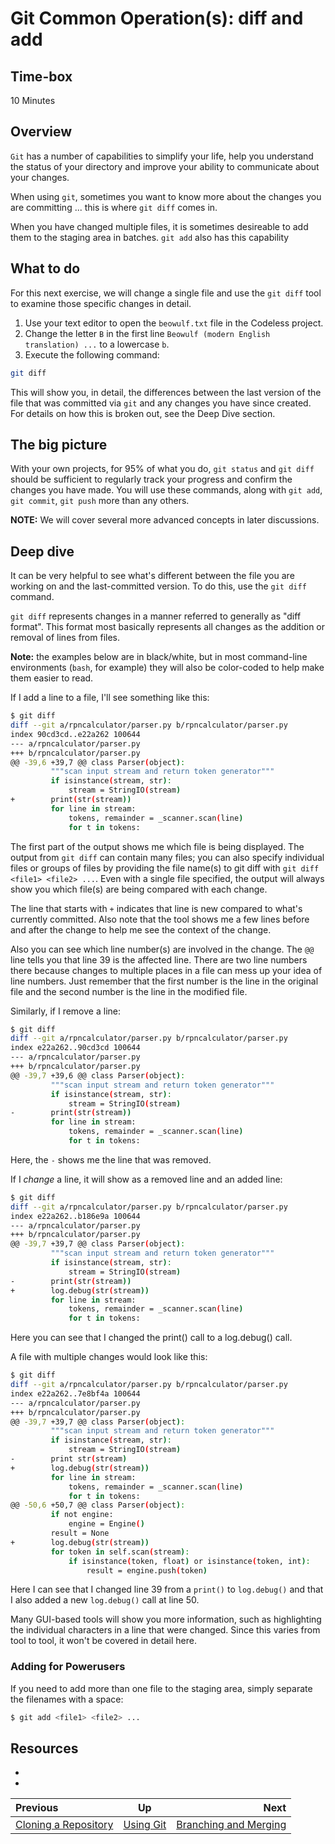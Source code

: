 # Git Common Operation(s): diff and add


## Time-box

10 Minutes


## Overview

`Git` has a number of capabilities to simplify your life, help you understand the status of your directory and improve your ability to communicate about your changes.

When using `git`, sometimes you want to know more about the changes you are committing ... this is where `git diff` comes in. 

When you have changed multiple files, it is sometimes desireable to add them to the staging area in batches. `git add` also has this capability

## What to do

For this next exercise, we will change a single file and use the `git diff` tool to examine those specific changes in detail.

1. Use your text editor to open the `beowulf.txt` file in the Codeless project.
2. Change the letter `B` in the first line `Beowulf (modern English translation) ...` to a lowercase `b`.
1. Execute the following command:

```bash
git diff
```

This will show you, in detail, the differences between the last version of the file that was committed via `git` and any changes you have since created. For details on how this is broken out, see the Deep Dive section.

## The big picture

With your own projects, for 95% of what you do, `git status` and `git diff` should be sufficient to regularly track your progress and confirm the changes you have made. You will use these commands, along with `git add`, `git commit`, `git push` more than any others. 

**NOTE:** We will cover several more advanced concepts in later discussions.

## Deep dive

It can be very helpful to see what's different between the file you are working on and the last-committed version. To do this, use the `git diff` command.

`git diff` represents changes in a manner referred to generally as "diff format". This format most basically represents all changes as the addition or removal of lines from files.

**Note:** the examples below are in black/white, but in most command-line environments (`bash`, for example) they will also be color-coded to help make them easier to read.

If I add a line to a file, I'll see something like this:

```bash
$ git diff
diff --git a/rpncalculator/parser.py b/rpncalculator/parser.py
index 90cd3cd..e22a262 100644
--- a/rpncalculator/parser.py
+++ b/rpncalculator/parser.py
@@ -39,6 +39,7 @@ class Parser(object):
         """scan input stream and return token generator"""
         if isinstance(stream, str):
             stream = StringIO(stream)
+        print(str(stream))
         for line in stream:
             tokens, remainder = _scanner.scan(line)
             for t in tokens:
```

The first part of the output shows me which file is being displayed. The output from `git diff` can contain many files; you can also specify individual files or groups of files by providing the file name(s) to git diff with `git diff <file1> <file2> ...`. Even with a single file specified, the output will always show you which file(s) are being compared with each change.

The line that starts with `+` indicates that line is new compared to what's currently committed. Also note that the tool shows me a few lines before and after the change to help me see the context of the change.

Also you can see which line number(s) are involved in the change. The `@@` line tells you that line 39 is the affected line. There are two line numbers there because changes to multiple places in a file can mess up your idea of line numbers. Just remember that the first number is the line in the original file and the second number is the line in the modified file.

Similarly, if I remove a line:

```bash
$ git diff
diff --git a/rpncalculator/parser.py b/rpncalculator/parser.py
index e22a262..90cd3cd 100644
--- a/rpncalculator/parser.py
+++ b/rpncalculator/parser.py
@@ -39,7 +39,6 @@ class Parser(object):
         """scan input stream and return token generator"""
         if isinstance(stream, str):
             stream = StringIO(stream)
-        print(str(stream))
         for line in stream:
             tokens, remainder = _scanner.scan(line)
             for t in tokens:
```

Here, the `-` shows me the line that was removed.

If I *change* a line, it will show as a removed line and an added line:

```bash
$ git diff
diff --git a/rpncalculator/parser.py b/rpncalculator/parser.py
index e22a262..b186e9a 100644
--- a/rpncalculator/parser.py
+++ b/rpncalculator/parser.py
@@ -39,7 +39,7 @@ class Parser(object):
         """scan input stream and return token generator"""
         if isinstance(stream, str):
             stream = StringIO(stream)
-        print(str(stream))
+        log.debug(str(stream))
         for line in stream:
             tokens, remainder = _scanner.scan(line)
             for t in tokens:
```

Here you can see that I changed the print() call to a log.debug() call.

A file with multiple changes would look like this:

```bash
$ git diff
diff --git a/rpncalculator/parser.py b/rpncalculator/parser.py
index e22a262..7e8bf4a 100644
--- a/rpncalculator/parser.py
+++ b/rpncalculator/parser.py
@@ -39,7 +39,7 @@ class Parser(object):
         """scan input stream and return token generator"""
         if isinstance(stream, str):
             stream = StringIO(stream)
-        print str(stream)
+        log.debug(str(stream))
         for line in stream:
             tokens, remainder = _scanner.scan(line)
             for t in tokens:
@@ -50,6 +50,7 @@ class Parser(object):
         if not engine:
             engine = Engine()
         result = None
+        log.debug(str(stream))
         for token in self.scan(stream):
             if isinstance(token, float) or isinstance(token, int):
                 result = engine.push(token)
```

Here I can see that I changed line 39 from a `print()` to `log.debug()` and that I also added a new `log.debug()` call at line 50.

Many GUI-based tools will show you more information, such as highlighting the individual characters in a line that were changed. Since this varies from tool to tool, it won't be covered in detail here.

### Adding for Powerusers

If you need to add more than one file to the staging area, simply separate the filenames with a space:

```bash
$ git add <file1> <file2> ...
```

## Resources

* [<resource name>](<resource url>)
* [<resource name>](<resource url>)


| Previous | Up | Next |
|:---------|:---:|-----:|
| [Cloning a Repository](./git_cloning.md) | [Using Git](./git_overview.md) | [Branching and Merging](./git_branch_merge.md) |


